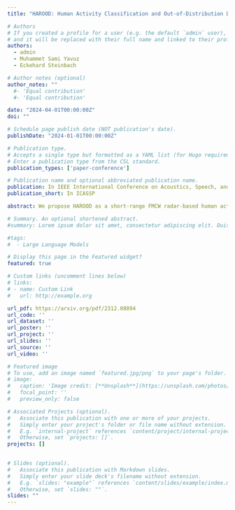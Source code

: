 ```yaml
---
title: "HAROOD: Human Activity Classification and Out-of-Distribution Detection with Short-Range FMCW Radar"

# Authors
# If you created a profile for a user (e.g. the default `admin` user), write the username (folder name) here
# and it will be replaced with their full name and linked to their profile.
authors:
  - admin
  - Muhammet Sami Yavuz
  - Eckehard Steinbach

# Author notes (optional)
author_notes: ""
  #- 'Equal contribution'
  #- 'Equal contribution'

date: "2024-04-01T00:00:00Z"
doi: ""

# Schedule page publish date (NOT publication's date).
publishDate: "2024-01-01T00:00:00Z"

# Publication type.
# Accepts a single type but formatted as a YAML list (for Hugo requirements).
# Enter a publication type from the CSL standard.
publication_types: ['paper-conference']

# Publication name and optional abbreviated publication name.
publication: In IEEE International Conference on Acoustics, Speech, and Signal Processing
publication_short: In ICASSP

abstract: We propose HAROOD as a short-range FMCW radar-based human activity classifier and out-of-distribution (OOD) detector. It aims to classify human sitting, standing, and walking activities and to detect any other moving or stationary object as OOD. We introduce a two-stage network. The first stage is trained with a novel loss function that includes intermediate reconstruction loss, intermediate contrastive loss, and triplet loss. The second stage uses the first stage's output as its input and is trained with cross-entropy loss. It creates a simple classifier that performs the activity classification. On our dataset collected by 60 GHz short-range FMCW radar, we achieve an average classification accuracy of 96.51%. Also, we achieve an average AUROC of 95.04% as an OOD detector. Additionally, our extensive evaluations demonstrate the superiority of HAROOD over the state-of-the-art OOD detection methods in terms of standard OOD detection metrics.

# Summary. An optional shortened abstract.
#summary: Lorem ipsum dolor sit amet, consectetur adipiscing elit. Duis posuere tellus ac convallis placerat. Proin tincidunt magna sed ex sollicitudin condimentum.

#tags:
#  - Large Language Models

# Display this page in the Featured widget?
featured: true

# Custom links (uncomment lines below)
# links:
# - name: Custom Link
#   url: http://example.org

url_pdf: https://arxiv.org/pdf/2312.08894
url_code: ''
url_dataset: ''
url_poster: ''
url_project: ''
url_slides: ''
url_source: ''
url_video: ''

# Featured image
# To use, add an image named `featured.jpg/png` to your page's folder.
# image:
#   caption: 'Image credit: [**Unsplash**](https://unsplash.com/photos/pLCdAaMFLTE)'
#   focal_point: ''
#   preview_only: false

# Associated Projects (optional).
#   Associate this publication with one or more of your projects.
#   Simply enter your project's folder or file name without extension.
#   E.g. `internal-project` references `content/project/internal-project/index.md`.
#   Otherwise, set `projects: []`.
projects: []
  

# Slides (optional).
#   Associate this publication with Markdown slides.
#   Simply enter your slide deck's filename without extension.
#   E.g. `slides: "example"` references `content/slides/example/index.md`.
#   Otherwise, set `slides: ""`.
slides: ""
---
```

<!-- 
{{% callout note %}}
Click the _Cite_ button above to demo the feature to enable visitors to import publication metadata into their reference management software.
{{% /callout %}}

{{% callout note %}}
Create your slides in Markdown - click the _Slides_ button to check out the example.
{{% /callout %}}

Add the publication's **full text** or **supplementary notes** here. You can use rich formatting such as including [code, math, and images](https://docs.hugoblox.com/content/writing-markdown-latex/). -->
